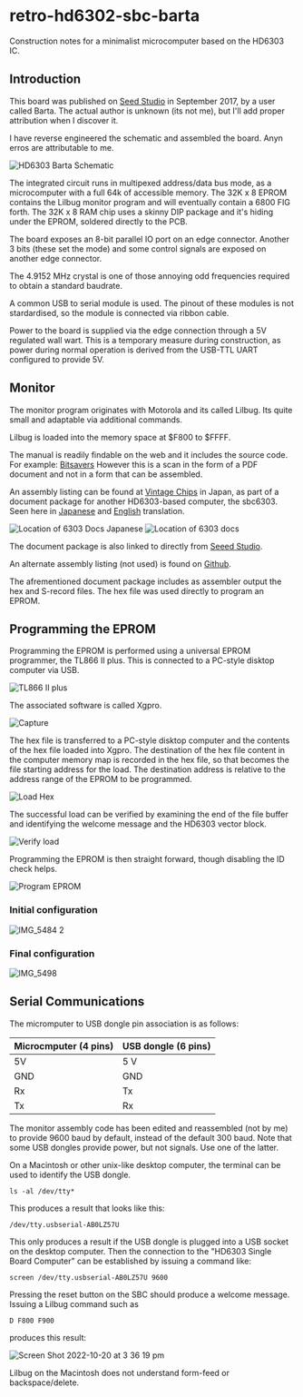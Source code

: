# retro-hd6302-sbc-barta
Construction notes for a minimalist microcomputer based on the HD6303 IC.

## Introduction

This board was published on [Seed Studio](https://www.seeedstudio.com/Hitachi-HD6303-Single-Board-Computer-(SBC)-g-1017489) in September 2017, by a user called Barta. The actual author is unknown (its not me), but I'll add proper attribution when I discover it.

I have reverse engineered the schematic and assembled the board. Anyn erros are attributable to me.

![HD6303 Barta Schematic](https://user-images.githubusercontent.com/1712402/197113463-e3d1c76f-8cfa-4d49-b90b-6f8d5d4a8597.jpg)


The integrated circuit runs in multipexed address/data bus mode, as a microcomputer with a full 64k of accessible memory.
The 32K x 8 EPROM contains the Lilbug monitor program and will eventually contain a 6800 FIG forth.
The 32K x 8 RAM chip uses a skinny DIP package and it's hiding under the EPROM, 
soldered directly to the PCB.

The board exposes an 8-bit parallel IO port on an edge connector.
Another 3 bits (these set the mode) and some control signals are exposed on another edge connector.

The 4.9152 MHz crystal is one of those annoying odd frequencies required to obtain a standard baudrate.

A common USB to serial module is used. 
The pinout of these modules is not stardardised, so the module is connected via ribbon cable.

Power to the board is supplied via the edge connection through a 5V regulated wall wart.
This is a temporary measure during construction, as power during normal operation 
is derived from the USB-TTL UART configured to provide 5V.

## Monitor

The monitor program originates with Motorola and its called Lilbug. 
Its quite small and adaptable via additional commands.

Lilbug is loaded into the memory space at $F800 to $FFFF.

The manual is readily findable on the web and it includes the source code.
For example: [Bitsavers](http://www.bitsavers.org/components/motorola/6801/MC6801RM_AD2_MC6801_Reference_Manual_May84.pdf)
However this is a scan in the form of a PDF document and not in a form that can be assembled.

An assembly listing can be found at [Vintage Chips](https://vintagechips.wordpress.com/2018/02/04/sbc6303完成間近/) in Japan, 
as part of a document package for another HD6303-based computer, the sbc6303. 
Seen here in [Japanese](https://vintagechips.wordpress.com/2018/04/26/sbc6303%E3%83%AB%E3%83%BC%E3%82%BA%E3%82%AD%E3%83%83%E3%83%88/) 
and [English](https://vintagechips-wordpress-com.translate.goog/2018/04/26/sbc6303%E3%83%AB%E3%83%BC%E3%82%BA%E3%82%AD%E3%83%83%E3%83%88/?_x_tr_sl=ja&_x_tr_tl=en&_x_tr_hl=en-US&_x_tr_pto=wapp) translation.

![Location of 6303 Docs Japanese](https://user-images.githubusercontent.com/1712402/196881896-4d0dfa65-62da-4f17-b69b-b28a6267cfa2.PNG)
![Location of 6303 docs](https://user-images.githubusercontent.com/1712402/196881951-6e90a15e-3af9-484c-8cab-a6b3b4c16ed6.PNG)

The document package is also linked to directly from [Seeed Studio](https://www.seeedstudio.com/SBC6303-g-1187477).

An alternate assembly listing (not used) is found on [Github](https://github.com/tgtakaoka/LILbug).

The afrementioned document package includes as assembler output the hex and S-record files. 
The hex file was used directly to program an EPROM.

## Programming the EPROM

Programming the EPROM is performed using a universal EPROM programmer, the TL866 II plus.
This is connected to a PC-style disktop computer via USB.

![TL866 II plus](https://user-images.githubusercontent.com/1712402/196881213-45d47329-e129-4361-9dbd-a758afa0381a.JPG)

The associated software is called Xgpro.

![Capture](https://user-images.githubusercontent.com/1712402/196880263-2e86493c-fd71-4a5c-bb9a-af3f78a75ce8.PNG)

The hex file is transferred to a PC-style disktop computer and the contents of the hex file loaded into Xgpro.
The destination of the hex file content in the computer memory map is recorded in the hex file,
so that becomes the file starting address for the load.
The destination address is relative to the address range of the EPROM to be programmed.

![Load Hex](https://user-images.githubusercontent.com/1712402/196880339-18f93887-bd76-4dd6-8275-ce80e24b86d5.PNG)

The successful load can be verified by examining the end of the file buffer 
and identifying the welcome message and the HD6303 vector block.

![Verify load](https://user-images.githubusercontent.com/1712402/196880715-a665a3f3-613d-4231-9de3-dd3ce38bd14f.PNG)

Programming the EPROM is then straight forward, though disabling the ID check helps.

![Program EPROM](https://user-images.githubusercontent.com/1712402/196881535-38d87346-595c-41d4-b1c4-0fae8291bc74.PNG)


### Initial configuration
![IMG_5484 2](https://user-images.githubusercontent.com/1712402/196090757-239bce5f-099a-4dab-af43-f08a50b5a755.jpg)

### Final configuration

![IMG_5498](https://user-images.githubusercontent.com/1712402/196854200-3afc4944-1a5d-4e9e-a85e-cff66e803f4b.JPG)

## Serial Communications

The micromputer to USB dongle pin association is as follows:

| Microcmputer (4 pins) | USB dongle (6 pins) |
| --------------------- | ------------------- |
| 5V                    | 5 V |
| GND                   | GND |
| Rx                    | Tx |
| Tx                    | Rx |

The monitor assembly code has been edited and reassembled (not by me) to provide 9600 baud by default, instead of the default 300 baud.
Note that some USB dongles provide power, but not signals. Use one of the latter.

On a Macintosh or other unix-like desktop computer, the terminal can be used to identify the USB dongle.

`
ls -al /dev/tty*
`

This produces a result that looks like this:

`
/dev/tty.usbserial-AB0LZ57U
`

This only produces a result if the USB dongle is plugged into a USB socket on the desktop computer. 
Then the connection to the "HD6303 Single Board Computer" can be established by issuing a command like:

`
screen /dev/tty.usbserial-AB0LZ57U 9600
`

Pressing the reset button on the SBC should produce a welcome message.
Issuing a Lilbug command such as

`
D F800 F900
`

produces this result:

![Screen Shot 2022-10-20 at 3 36 19 pm](https://user-images.githubusercontent.com/1712402/196857619-6397128e-36a6-4e02-8bd9-75d331dd4b4c.png)

Lilbug on the Macintosh does not understand form-feed or backspace/delete.
